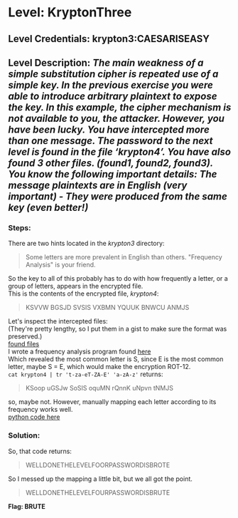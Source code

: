 # Level: KryptonThree
## Level Credentials: krypton3:CAESARISEASY
## Level Description: *The main weakness of a simple substitution cipher is repeated use of a simple key. In the previous exercise you were able to introduce arbitrary plaintext to expose the key. In this example, the cipher mechanism is not available to you, the attacker. However, you have been lucky. You have intercepted more than one message. The password to the next level is found in the file ‘krypton4’. You have also found 3 other files. (found1, found2, found3). You know the following important details: The message plaintexts are in English (very important) - They were produced from the same key (even better!)*

### Steps: 
There are two hints located in the *krypton3* directory:  
> Some letters are more prevalent in English than others. 
> "Frequency Analysis" is your friend.  

So the key to all of this probably has to do with how frequently a letter, or a group of letters, appears in the encrypted file.  
This is the contents of the encrypted file, *krypton4*:    
> KSVVW BGSJD SVSIS VXBMN YQUUK BNWCU ANMJS  


Let's inspect the intercepted files:  
(They're pretty lengthy, so I put them in a gist to make sure the format was preserved.)  
[found files](https://gist.github.com/Mili-NT/e2063de816ad8513c911ea56c38f168d)  
I wrote a frequency analysis program found [here](https://github.com/Mili-NT/Misc-Toolkit/blob/master/EncryptionTools/FrequencyAnalysis.py)  
Which revealed the most common letter is S, since E is the most common letter, maybe S = E, which would make the encryption ROT-12.  
`cat krypton4 | tr 't-za-eT-ZA-E' 'a-zA-z'` returns:  
>KSoop uGSJw SoSIS oquMN rQnnK uNpvn tNMJS  

so, maybe not. However, manually mapping each letter according to its frequency works well.  
[python code here](https://gist.github.com/Mili-NT/54dee65e00df54255cd3a5977b1cae10)  

### Solution:   
So, that code returns:  
> WELLDONETHELEVELFOORPASSWORDISBROTE  

So I messed up the mapping a little bit, but we all got the point.  
>WELLDONETHELEVELFOURPASSWORDISBRUTE  


**Flag: BRUTE**
